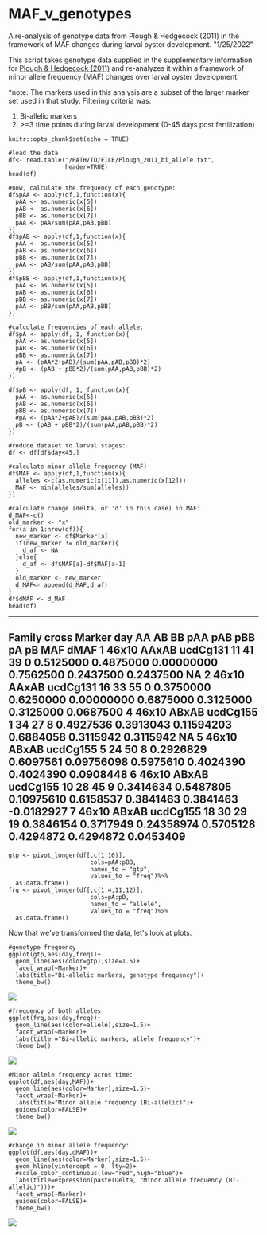 # MAF_v_genotypes
A re-analysis of genotype data from Plough &amp; Hedgecock (2011) in the framework of MAF changes during larval oyster development.
"1/25/2022"

This script takes genotype data supplied in the supplementary information for [Plough & Hedgecock (2011)](https://doi.org/10.1534/genetics.111.131854) and re-analyzes it within a framework of minor allele frequency (MAF) changes over larval oyster development.

*note:  The markers used in this analysis are a subset of the larger marker set used in that study. Filtering criteria was:
1) Bi-allelic markers
2) \>=3 time points during larval development (0-45 days post fertilization)

```{r setup, include=FALSE, echo=FALSE}
knitr::opts_chunk$set(echo = TRUE)
```
```{r}
#load the data 
df<- read.table("/PATH/TO/FILE/Plough_2011_bi_allele.txt",
                header=TRUE)
head(df)

#now, calculate the frequency of each genotype:
df$pAA <- apply(df,1,function(x){
  pAA <- as.numeric(x[5])
  pAB <- as.numeric(x[6])
  pBB <- as.numeric(x[7])
  pAA <- pAA/sum(pAA,pAB,pBB)
})
df$pAB <- apply(df,1,function(x){
  pAA <- as.numeric(x[5])
  pAB <- as.numeric(x[6])
  pBB <- as.numeric(x[7])
  pAA <- pAB/sum(pAA,pAB,pBB)
})
df$pBB <- apply(df,1,function(x){
  pAA <- as.numeric(x[5])
  pAB <- as.numeric(x[6])
  pBB <- as.numeric(x[7])
  pAA <- pBB/sum(pAA,pAB,pBB)
})

#calculate frequencies of each allele:
df$pA <- apply(df, 1, function(x){
  pAA <- as.numeric(x[5])
  pAB <- as.numeric(x[6])
  pBB <- as.numeric(x[7])
  pA <- (pAA*2+pAB)/(sum(pAA,pAB,pBB)*2)
  #pB <- (pAB + pBB*2)/(sum(pAA,pAB,pBB)*2)
})

df$pB <- apply(df, 1, function(x){
  pAA <- as.numeric(x[5])
  pAB <- as.numeric(x[6])
  pBB <- as.numeric(x[7])
  #pA <- (pAA*2+pAB)/(sum(pAA,pAB,pBB)*2)
  pB <- (pAB + pBB*2)/(sum(pAA,pAB,pBB)*2)
})

#reduce dataset to larval stages:
df <- df[df$day<45,]

#calculate minor allele frequency (MAF)
df$MAF <- apply(df,1,function(x){
  alleles <-c(as.numeric(x[11]),as.numeric(x[12]))
  MAF <- min(alleles/sum(alleles))
})

#calculate change (delta, or 'd' in this case) in MAF:
d_MAF<-c()
old_marker <- "x"
for(a in 1:nrow(df)){
  new_marker <- df$Marker[a]
  if(new_marker != old_marker){
    d_af <- NA
  }else{
    d_af <- df$MAF[a]-df$MAF[a-1]
  }
  old_marker <- new_marker
  d_MAF<- append(d_MAF,d_af)
}
df$dMAF <- d_MAF
head(df)
```
---
  Family cross   Marker day AA AB BB       pAA       pAB        pBB        pA        pB       MAF       dMAF
1  46x10 AAxAB ucdCg131  11 41 39  0 0.5125000 0.4875000 0.00000000 0.7562500 0.2437500 0.2437500         NA
2  46x10 AAxAB ucdCg131  16 33 55  0 0.3750000 0.6250000 0.00000000 0.6875000 0.3125000 0.3125000  0.0687500
4  46x10 ABxAB ucdCg155   1 34 27  8 0.4927536 0.3913043 0.11594203 0.6884058 0.3115942 0.3115942         NA
5  46x10 ABxAB ucdCg155   5 24 50  8 0.2926829 0.6097561 0.09756098 0.5975610 0.4024390 0.4024390  0.0908448
6  46x10 ABxAB ucdCg155  10 28 45  9 0.3414634 0.5487805 0.10975610 0.6158537 0.3841463 0.3841463 -0.0182927
7  46x10 ABxAB ucdCg155  18 30 29 19 0.3846154 0.3717949 0.24358974 0.5705128 0.4294872 0.4294872  0.0453409
---
```{r}
gtp <- pivot_longer(df[,c(1:10)],
                       cols=pAA:pBB,
                       names_to = "gtp",
                       values_to = "freq")%>%
  as.data.frame()
frq <- pivot_longer(df[,c(1:4,11,12)],
                       cols=pA:pB,
                       names_to = "allele",
                       values_to = "freq")%>%
  as.data.frame()
```
Now that we've transformed the data, let's look at plots.

```{r}
#genotype frequency
ggplot(gtp,aes(day,freq))+
  geom_line(aes(color=gtp),size=1.5)+
  facet_wrap(~Marker)+
  labs(title="Bi-allelic markers, genotype frequency")+
  theme_bw()
```
![](https://github.com/E-Durland/MAF_v_genotypes/blob/main/BA_gtp_frq.png)
```{r}
#frequency of both alleles
ggplot(frq,aes(day,freq))+
  geom_line(aes(color=allele),size=1.5)+
  facet_wrap(~Marker)+
  labs(title ="Bi-allelic markers, allele frequency")+
  theme_bw()
```
![](https://github.com/E-Durland/MAF_v_genotypes/blob/main/BA_al_frq.png)
```{r}
#Minor allele frequency acros time:
ggplot(df,aes(day,MAF))+
  geom_line(aes(color=Marker),size=1.5)+
  facet_wrap(~Marker)+
  labs(title="Minor allele frequency (Bi-allelic)")+
  guides(color=FALSE)+
  theme_bw()
```
![](https://github.com/E-Durland/MAF_v_genotypes/blob/main/BA_maf_frq.png)
```{r}  
#change in minor allele frequency:
ggplot(df,aes(day,dMAF))+
  geom_line(aes(color=Marker),size=1.5)+
  geom_hline(yintercept = 0, lty=2)+
  #scale_color_continuous(low="red",high="blue")+
  labs(title=expression(paste(Delta, "Minor allele frequency (Bi-allelic)")))+
  facet_wrap(~Marker)+
  guides(color=FALSE)+
  theme_bw()
```
![](https://github.com/E-Durland/MAF_v_genotypes/blob/main/BA_dmaf_frq.png)
